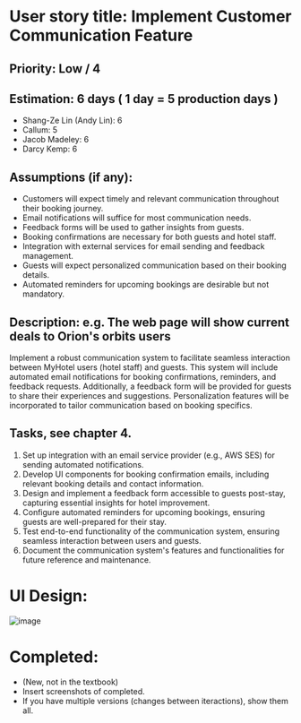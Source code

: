 
# User story title: Implement Customer Communication Feature


## Priority: Low / 4

## Estimation: 6 days ( 1 day = 5 production days  ) 
- Shang-Ze Lin (Andy Lin): 6
- Callum: 5
- Jacob Madeley: 6
- Darcy Kemp: 6


## Assumptions (if any):

- Customers will expect timely and relevant communication throughout their booking journey.
- Email notifications will suffice for most communication needs.
- Feedback forms will be used to gather insights from guests.
- Booking confirmations are necessary for both guests and hotel staff.
- Integration with external services for email sending and feedback management.
- Guests will expect personalized communication based on their booking details.
- Automated reminders for upcoming bookings are desirable but not mandatory.

## Description: e.g. The web page will show current deals to Orion's orbits users
Implement a robust communication system to facilitate seamless interaction between MyHotel users (hotel staff) and guests. This system will include automated email notifications for booking confirmations, reminders, and feedback requests. Additionally, a feedback form will be provided for guests to share their experiences and suggestions. Personalization features will be incorporated to tailor communication based on booking specifics.

## Tasks, see chapter 4.

1. Set up integration with an email service provider (e.g., AWS SES) for sending automated notifications.
2. Develop UI components for booking confirmation emails, including relevant booking details and contact information.
3. Design and implement a feedback form accessible to guests post-stay, capturing essential insights for hotel improvement.
4. Configure automated reminders for upcoming bookings, ensuring guests are well-prepared for their stay.
5. Test end-to-end functionality of the communication system, ensuring seamless interaction between users and guests.
6. Document the communication system's features and functionalities for future reference and maintenance.

# UI Design:

![image](https://github.com/JacobMadeley/cp3407-project-v2024/assets/110138379/ec6d1118-1967-4b7e-9fde-37c1dd949669)

# Completed:
* (New, not in the textbook) 
* Insert screenshots of completed. 
* If you have multiple versions (changes between iteractions), show them all.
